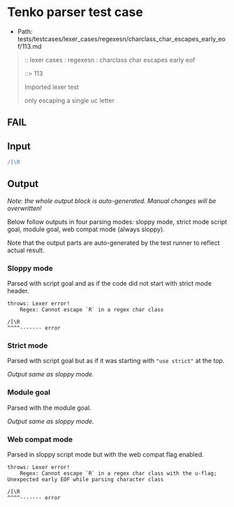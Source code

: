 # Tenko parser test case

- Path: tests/testcases/lexer_cases/regexesn/charclass_char_escapes_early_eof/113.md

> :: lexer cases : regexesn : charclass char escapes early eof
>
> ::> 113
>
> Imported lexer test
>
> only escaping a single uc letter

## FAIL

## Input

`````js
/[\R
`````

## Output

_Note: the whole output block is auto-generated. Manual changes will be overwritten!_

Below follow outputs in four parsing modes: sloppy mode, strict mode script goal, module goal, web compat mode (always sloppy).

Note that the output parts are auto-generated by the test runner to reflect actual result.

### Sloppy mode

Parsed with script goal and as if the code did not start with strict mode header.

`````
throws: Lexer error!
    Regex: Cannot escape `R` in a regex char class

/[\R
^^^^------- error
`````

### Strict mode

Parsed with script goal but as if it was starting with `"use strict"` at the top.

_Output same as sloppy mode._

### Module goal

Parsed with the module goal.

_Output same as sloppy mode._

### Web compat mode

Parsed in sloppy script mode but with the web compat flag enabled.

`````
throws: Lexer error!
    Regex: Cannot escape `R` in a regex char class with the u-flag; Unexpected early EOF while parsing character class

/[\R
^^^^------- error
`````

